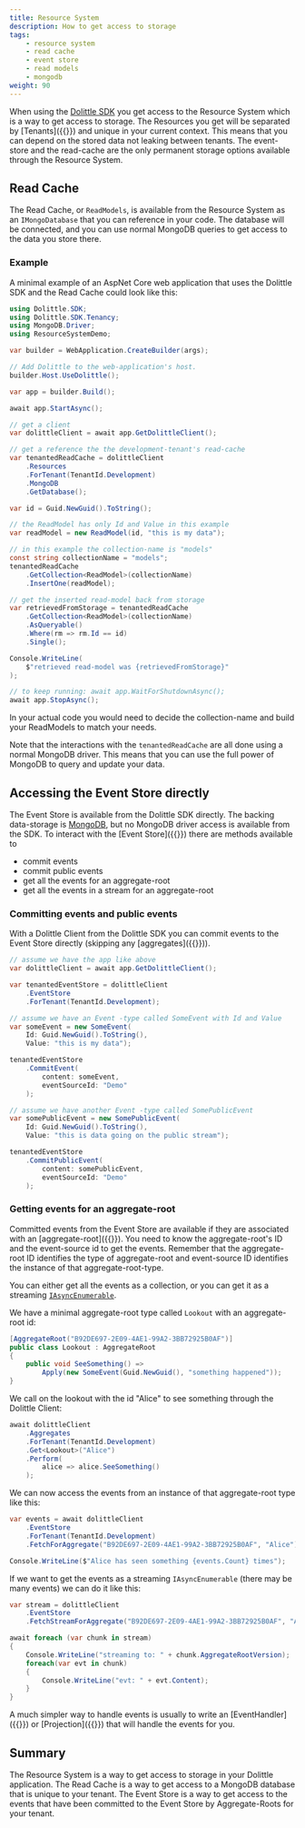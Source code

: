```yaml
---
title: Resource System
description: How to get access to storage
tags:
    - resource system
    - read cache
    - event store
    - read models
    - mongodb
weight: 90
---
```


When using the [Dolittle SDK](https://github.com/dolittle/dotnet.sdk) you get access to the Resource System which is a way to get access to storage. The Resources you get will be separated by [Tenants]({{<ref tenants>}}) and unique in your current context. This means that you can depend on the stored data not leaking between tenants. The event-store and the read-cache are the only permanent storage options available through the Resource System.

## Read Cache

The Read Cache, or `ReadModels`, is available from the Resource System as an `IMongoDatabase` that you can reference in your code. The database will be connected, and you can use normal MongoDB queries to get access to the data you store there.

### Example

A minimal example of an AspNet Core web application that uses the Dolittle SDK and the Read Cache could look like this:

```csharp
using Dolittle.SDK;
using Dolittle.SDK.Tenancy;
using MongoDB.Driver;
using ResourceSystemDemo;

var builder = WebApplication.CreateBuilder(args);

// Add Dolittle to the web-application's host.
builder.Host.UseDolittle();

var app = builder.Build();

await app.StartAsync();

// get a client
var dolittleClient = await app.GetDolittleClient();

// get a reference the the development-tenant's read-cache
var tenantedReadCache = dolittleClient
    .Resources
    .ForTenant(TenantId.Development)
    .MongoDB
    .GetDatabase();

var id = Guid.NewGuid().ToString();

// the ReadModel has only Id and Value in this example
var readModel = new ReadModel(id, "this is my data");

// in this example the collection-name is "models"
const string collectionName = "models";
tenantedReadCache
    .GetCollection<ReadModel>(collectionName)
    .InsertOne(readModel);

// get the inserted read-model back from storage
var retrievedFromStorage = tenantedReadCache
    .GetCollection<ReadModel>(collectionName)
    .AsQueryable()
    .Where(rm => rm.Id == id)
    .Single();

Console.WriteLine(
    $"retrieved read-model was {retrievedFromStorage}"
);

// to keep running: await app.WaitForShutdownAsync();
await app.StopAsync();
```

In your actual code you would need to decide the collection-name and build your ReadModels to match your needs.

Note that the interactions with the `tenantedReadCache` are all done using a normal MongoDB driver. This means that you can use the full power of MongoDB to query and update your data.

## Accessing the Event Store directly

The Event Store is available from the Dolittle SDK directly. The backing data-storage is [MongoDB](https://www.mongodb.com/), but no MongoDB driver access is available from the SDK. To interact with the [Event Store]({{<ref event_store>}}) there are methods available to

- commit events
- commit public events
- get all the events for an aggregate-root
- get all the events in a stream for an aggregate-root

### Committing events and public events

With a Dolittle Client from the Dolittle SDK you can commit events to the Event Store directly (skipping any [aggregates]({{<ref aggregates>}})).

```csharp
// assume we have the app like above
var dolittleClient = await app.GetDolittleClient();

var tenantedEventStore = dolittleClient
    .EventStore
    .ForTenant(TenantId.Development);

// assume we have an Event -type called SomeEvent with Id and Value
var someEvent = new SomeEvent(
    Id: Guid.NewGuid().ToString(),
    Value: "this is my data");

tenantedEventStore
    .CommitEvent(
        content: someEvent,
        eventSourceId: "Demo"
    );

// assume we have another Event -type called SomePublicEvent
var somePublicEvent = new SomePublicEvent(
    Id: Guid.NewGuid().ToString(),
    Value: "this is data going on the public stream");

tenantedEventStore
    .CommitPublicEvent(
        content: somePublicEvent,
        eventSourceId: "Demo"
    );
```

### Getting events for an aggregate-root

Committed events from the Event Store are available if they are associated with an [aggregate-root]({{<ref aggregates>}}). You need to know the aggregate-root's ID and the event-source id to get the events. Remember that the aggregate-root ID identifies the type of aggregate-root and event-source ID identifies the instance of that aggregate-root-type.

You can either get all the events as a collection, or you can get it as a streaming [`IAsyncEnumerable`](https://learn.microsoft.com/en-us/dotnet/csharp/language-reference/statements/iteration-statements#await-foreach).

We have a minimal aggregate-root type called `Lookout` with an aggregate-root id:
```csharp
[AggregateRoot("B92DE697-2E09-4AE1-99A2-3BB72925B0AF")]
public class Lookout : AggregateRoot
{
    public void SeeSomething() =>
        Apply(new SomeEvent(Guid.NewGuid(), "something happened"));
}
```

We call on the lookout with the id "Alice" to see something through the Dolittle Client:

```csharp
await dolittleClient
    .Aggregates
    .ForTenant(TenantId.Development)
    .Get<Lookout>("Alice")
    .Perform(
        alice => alice.SeeSomething()
    );
```

We can now access the events from an instance of that aggregate-root type like this:

```csharp
var events = await dolittleClient
    .EventStore
    .ForTenant(TenantId.Development)
    .FetchForAggregate("B92DE697-2E09-4AE1-99A2-3BB72925B0AF", "Alice");

Console.WriteLine($"Alice has seen something {events.Count} times");
```

If we want to get the events as a streaming `IAsyncEnumerable` (there may be many events) we can do it like this:

```csharp
var stream = dolittleClient
    .EventStore
    .FetchStreamForAggregate("B92DE697-2E09-4AE1-99A2-3BB72925B0AF", "Alice");

await foreach (var chunk in stream)
{
    Console.WriteLine("streaming to: " + chunk.AggregateRootVersion);
    foreach(var evt in chunk)
    {
        Console.WriteLine("evt: " + evt.Content);
    }
}
```

A much simpler way to handle events is usually to write an [EventHandler]({{<ref event_handlers_and_filters>}}) or [Projection]({{<ref projections>}}) that will handle the events for you.

## Summary

The Resource System is a way to get access to storage in your Dolittle application. The Read Cache is a way to get access to a MongoDB database that is unique to your tenant. The Event Store is a way to get access to the events that have been committed to the Event Store by Aggregate-Roots for your tenant.
